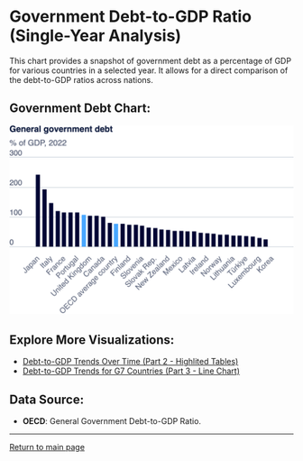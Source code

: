 # Government Debt-to-GDP Ratio (Single-Year Analysis)

This chart provides a snapshot of government debt as a percentage of GDP for various countries in a selected year. It allows for a direct comparison of the debt-to-GDP ratios across nations.

## Government Debt Chart:

![Government Debt Chart](export-2024-09-09T20_05_33.409Z.png)

## Explore More Visualizations:

- [Debt-to-GDP Trends Over Time (Part 2 - Highlited Tables)](dataviz2.md)
- [Debt-to-GDP Trends for G7 Countries (Part 3 - Line Chart)](dataviz3.md)

## Data Source:
- **OECD**: General Government Debt-to-GDP Ratio.

---

[Return to main page](README.md)
